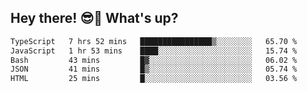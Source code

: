 ## Hey there! 😎👋 What's up?

<!--START_SECTION:waka-->

```txt
TypeScript   7 hrs 52 mins   ████████████████▒░░░░░░░░   65.70 %
JavaScript   1 hr 53 mins    ████░░░░░░░░░░░░░░░░░░░░░   15.74 %
Bash         43 mins         █▓░░░░░░░░░░░░░░░░░░░░░░░   06.02 %
JSON         41 mins         █▒░░░░░░░░░░░░░░░░░░░░░░░   05.74 %
HTML         25 mins         █░░░░░░░░░░░░░░░░░░░░░░░░   03.56 %
```

<!--END_SECTION:waka-->
